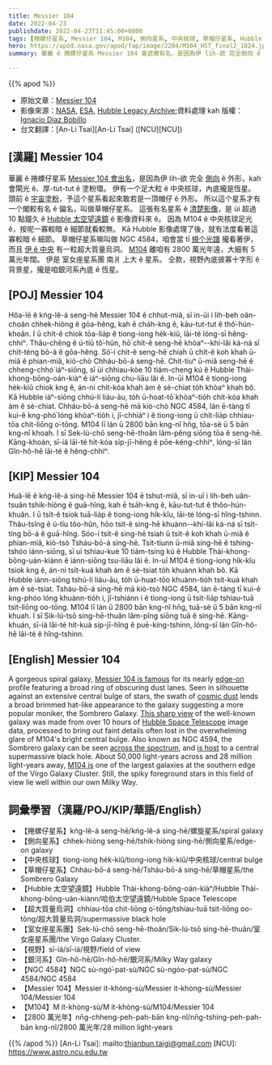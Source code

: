 ```yaml
---
title: Messier 104
date: 2022-04-23
publishdate: 2022-04-23T11:45:00+0800
tags: [捲螺仔星系, Messier 104, M104, 側向星系, 中央核球, 草帽仔星系, Hubble 太空望遠鏡, NGC 4584, 超大質量烏洞, 室女座星系團, 視野, 銀河系]
hero: https://apod.nasa.gov/apod/fap/image/2204/M104_HST_final2_1024.jpg
summary: 華麗 ê 捲螺仔星系 Messier 104 會遮爾有名，是因為伊 lih-欲 完全側向 ê 外形，kah 會閘光 ê 塗粉闊環。

---
```


{{% apod %}}

- 原始文章：[Messier 104](https://apod.nasa.gov/apod/ap220423.html)
- 影像來源：[NASA](https://www.nasa.gov/), [ESA](https://www.esa.int/), [Hubble Legacy Archive](https://hla.stsci.edu/);資料處理 kah 版權：[Ignacio Diaz Bobillo](http://www.pampaskies.com/gallery3/index.php)
- 台文翻譯：[An-Li Tsai][An-Li Tsai] ([NCU][NCU])

## [漢羅] Messier 104
華麗 ê 捲螺仔星系 [Messier 104 會出名][Messier 104 is famous]，是因為伊 lih-欲 完全 [側向][edge-on] ê 外形，kah 會閘光 ê、厚-tut-tut ê 塗粉環。
伊有一个足大粒 ê 中央核球，內底攏是恆星。
頭前 ê [宇宙塗粉][cosmic dust]，予這个星系看起來敢若是一頂帽仔 ê 外形。
所以這个星系才有一个閣較有名 ê 偏名，叫做草帽仔星系。
這張有名星系 ê [清楚影像][This sharp view]，是 ùi 超過 10 點鐘久 ê [Hubble 太空望遠鏡][Hubble Space Telescope] ê 影像資料來 ê。
因為 M104 ê 中央核球足光 ê，按呢一寡較暗 ê 細節就看較無。
Kā Hubble 影像處理了後，就有法度看著這寡較暗 ê 細節。
草帽仔星系嘛叫做 NGC 4584，咱會當 tī [規个光譜][across the spectrum] 攏看著伊，而且 [伊 ê 中央][is host] 有一粒超大質量烏洞。
[M104][M104 is] 離咱有 2800 萬光年遠，大細有 5 萬光年闊。
伊是 室女座星系團 南爿 上大 ê 星系。
仝款，視野內底彼寡十字形 ê 背景星，攏是咱銀河系內底 ê 恆星。

## [POJ] Messier 104
Hôa-lē ê kńg-lê-á seng-hē Messier 104 ē chhut-miâ, sī in-ūi i lih-beh oân-choân chhek-hiòng ê gōa-hêng, kah ē cha̍h-kng ê, kāu-tut-tut ê thô͘-hún-khoân.
I ū chi̍t-ê chiok tōa-lia̍p ê tiong-iong he̍k-kiû, lāi-té lóng-sī hêng-chhiⁿ.
Thâu-chêng ê ú-tiū tô͘-hûn, hō͘ chit-ê seng-hē khòaⁿ--khí-lâi ká-ná sī chi̍t-téng bō-á ê gōa-hêng.
Só͘-í chit-ê seng-hē chiah ū chi̍t-ê koh khah ū-miâ ê phian-miâ, kiò-chò Chháu-bō-á seng-hē.
Chit-tiuⁿ ū-miâ seng-hē ê chheng-chhó͘ iáⁿ-siōng, sī ùi chhiau-kòe 10 tiám-cheng kú ê Hubble Thài-khong-bōng-oán-kiàⁿ ê iáⁿ-siōng chu-liāu lâi ê.
In-ūi M104 ê tiong-iong he̍k-kiû chiok kng ê, án-ni chi̍t-kóa khah àm ê sè-chiat to̍h khòaⁿ khah bô.
Kā Hubble iáⁿ-siōng chhú-lí liáu-āu, to̍h ū-hoat-tō͘ khòaⁿ-tio̍h chit-kóa khah àm ê sè-chiat.
Chháu-bō-á seng-hē mā kiò-chò NGC 4584, lán ē-tàng tī kui-ê kng-phó͘ lóng khòaⁿ-tio̍h i, jî-chhiáⁿ i ê tiong-iong ū chi̍t-lia̍p chhiau-tōa chit-liōng o͘-tōng.
M104 lī lán ū 2800 bān kng-nî hn̄g, tōa-sè ū 5 bān kng-nî khoah.
I sī Sek-lú-chō seng-hē-thoân lâm-pêng siōng tōa ê seng-hē.
Kāng-khoán, sī-iá lāi-té hit-kóa si̍p-jī-hêng ê pōe-kéng-chhiⁿ, lóng-sī lán Gîn-hô-hē lāi-té ê hêng-chhiⁿ.

## [KIP] Messier 104
Huâ-lē ê kńg-lê-á sing-hē Messier 104 ē tshut-miâ, sī in-uī i lih-beh uân-tsuân tshik-hiòng ê guā-hîng, kah ē tsa̍h-kng ê, kāu-tut-tut ê thôo-hún-khuân.
I ū tsi̍t-ê tsiok tuā-lia̍p ê tiong-iong hi̍k-kîu, lāi-té lóng-sī hîng-tshinn.
Thâu-tsîng ê ú-tīu tôo-hûn, hōo tsit-ê sing-hē khuànn--khí-lâi ká-ná sī tsi̍t-tíng bō-á ê guā-hîng.
Sóo-í tsit-ê sing-hē tsiah ū tsi̍t-ê koh khah ū-miâ ê phian-miâ, kiò-tsò Tsháu-bō-á sing-hē.
Tsit-tiunn ū-miâ sing-hē ê tshing-tshóo iánn-siōng, sī uì tshiau-kuè 10 tiám-tsing kú ê Hubble Thài-khong-bōng-uán-kiànn ê iánn-siōng tsu-liāu lâi ê.
In-uī M104 ê tiong-iong hi̍k-kîu tsiok kng ê, án-ni tsi̍t-kuá khah àm ê sè-tsiat to̍h khuànn khah bô.
Kā Hubble iánn-siōng tshú-lí liáu-āu, to̍h ū-huat-tōo khuànn-tio̍h tsit-kuá khah àm ê sè-tsiat.
Tsháu-bō-á sing-hē mā kiò-tsò NGC 4584, lán ē-tàng tī kui-ê kng-phóo lóng khuànn-tio̍h i, jî-tshiánn i ê tiong-iong ū tsi̍t-lia̍p tshiau-tuā tsit-liōng oo-tōng.
M104 lī lán ū 2800 bān kng-nî hn̄g, tuā-sè ū 5 bān kng-nî khuah.
I sī Sik-lú-tsō sing-hē-thuân lâm-pîng siōng tuā ê sing-hē.
Kāng-khuán, sī-iá lāi-té hit-kuá si̍p-jī-hîng ê puē-kíng-tshinn, lóng-sī lán Gîn-hô-hē lāi-té ê hîng-tshinn.

## [English] Messier 104

A gorgeous spiral galaxy, [Messier 104 is famous][Messier 104 is famous] for its nearly [edge-on][edge-on] profile featuring a broad ring of obscuring dust lanes.
Seen in silhouette against an extensive central bulge of stars, the swath of [cosmic dust][cosmic dust] lends a broad brimmed hat-like appearance to the galaxy suggesting a more popular moniker, the Sombrero Galaxy.
[This sharp view][This sharp view] of the well-known galaxy was made from over 10 hours of [Hubble Space Telescope][Hubble Space Telescope] image data, processed to bring out faint details often lost in the overwhelming glare of M104's bright central bulge.
Also known as NGC 4594, the Sombrero galaxy can be seen [across the spectrum][across the spectrum], and [is host][is host] to a central supermassive black hole.
About 50,000 light-years across and 28 million light-years away, [M104 is][M104 is] one of the largest galaxies at the southern edge of the Virgo Galaxy Cluster.
Still, the spiky foreground stars in this field of view lie well within our own Milky Way.

## 詞彙學習（漢羅/POJ/KIP/華語/English）
- 【捲螺仔星系】kńg-lê-á seng-hē/kńg-lê-á sing-hē/螺旋星系/spiral galaxy
- 【側向星系】chhek-hiòng seng-hē/tshik-hiòng sing-hē/側向星系/edge-on galaxy
- 【中央核球】tiong-iong he̍k-kiû/tiong-iong hi̍k-kiû/中央核球/central bulge
- 【草帽仔星系】Chháu-bō-á seng-hē/Tsháu-bō-á sing-hē/草帽星系/the Sombrero Galaxy
- 【Hubble 太空望遠鏡】Hubble Thài-khong-bōng-oán-kiàⁿ/Hubble Thài-khong-bōng-uán-kiànn/哈伯太空望遠鏡/Hubble Space Telescope
- 【超大質量烏洞】chhiau-tōa chit-liōng o͘-tōng/tshiau-tuā tsit-liōng oo-tōng/超大質量烏洞/supermassive black hole
- 【室女座星系團】Sek-lú-chō seng-hē-thoân/Sik-lú-tsō sing-hē-thuân/室女座星系團/the Virgo Galaxy Cluster.
- 【視野】sī-iá/sī-iá/視野/field of view
- 【銀河系】Gîn-hô-hē/Gîn-hô-hē/銀河系/Milky Way galaxy
- 【NGC 4584】NGC sù-ngó͘-pat-sù/NGC sù-ngóo-pat-sù/NGC 4584/NGC 4584
- 【Messier 104】Messier it-khòng-sù/Messier it-khòng-sù/Messier 104/Messier 104
- 【M104】M it-khòng-sù/M it-khòng-sù/M104/Messier 104
- 【2800 萬光年】nn̄g-chheng-peh-pah-bān kng-nî/nn̄g-tshing-peh-pah-bān kng-nî/2800 萬光年/28 million light-years

{{% /apod %}}
[An-Li Tsai]: mailto:thianbun.taigi@gmail.com
[NCU]: https://www.astro.ncu.edu.tw

[copyright]: https://apod.nasa.gov/apod/fap/lib/about_apod.html#srapply

[Messier 104 is famous]:http://messier.seds.org/m/m104.html
[edge-on]:https://apod.nasa.gov/apod/ap010510.html
[cosmic dust]:https://apod.nasa.gov/apod/ap190101.html
[This sharp view]:http://www.pampaskies.com/gallery3/Deep-Space-Objects/M104_HST_final_small
[Hubble Space Telescope]:https://www.nasa.gov/image-feature/happy-32nd-birthday-to-hubble
[across the spectrum]:https://apod.nasa.gov/apod/ap070505.html
[is host]:https://arxiv.org/abs/1107.1238
[M104 is]:https://svs.gsfc.nasa.gov/30855
